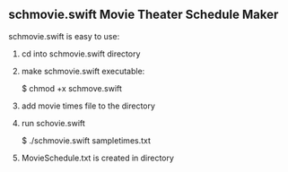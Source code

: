 schmovie.swift
Movie Theater Schedule Maker
----------------------------

schmovie.swift is easy to use:

  1) cd into schmovie.swift directory


  2) make schmovie.swift executable:

      $ chmod +x schmove.swift


  3) add movie times file to the directory


  4) run schovie.swift

      $ ./schmovie.swift sampletimes.txt


  5) MovieSchedule.txt is created in directory